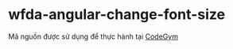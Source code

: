 # wfda-angular-change-font-size
Mã nguồn được sử dụng để thực hành tại [CodeGym](https://codegym.vn)
